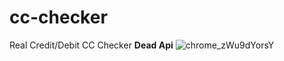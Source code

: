 # cc-checker
Real Credit/Debit CC Checker **Dead Api**
![chrome_zWu9dYorsY](https://user-images.githubusercontent.com/77385729/111080371-3da29180-850f-11eb-8d1c-5eb6466f7a2e.png)
